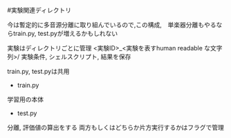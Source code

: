 #実験関連ディレクトリ

今は暫定的に多音源分離に取り組んでいるので,この構成,　単楽器分離もやるならtrain.py, test.pyが増えるかもしれない

実験はディレクトリごとに管理
<実験ID>_<実験を表すhuman readable な文字列>/
実験条件, シェルスクリプト, 結果を保存

train.py, test.pyは共用

- train.py

学習用の本体

- test.py

分離, 評価値の算出をする
両方もしくはどちらか片方実行するかはフラグで管理
